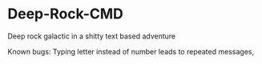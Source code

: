 # Deep-Rock-CMD
Deep rock galactic in a shitty text based adventure

Known bugs: Typing letter instead of number leads to repeated messages, 
